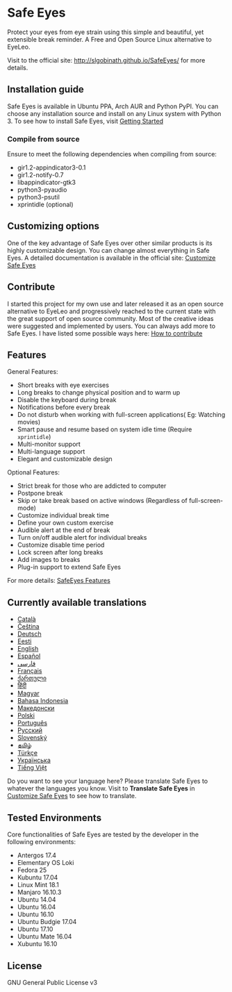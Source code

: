 # Safe Eyes
Protect your eyes from eye strain using this simple and beautiful, yet extensible break reminder. A Free and Open Source Linux alternative to EyeLeo.

Visit to the official site: http://slgobinath.github.io/SafeEyes/ for more details.

## Installation guide
Safe Eyes is available in Ubuntu PPA, Arch AUR and Python PyPI. You can choose any installation source and install on any Linux system with Python 3. To see how to install Safe Eyes, visit [Getting Started](http://slgobinath.github.io/SafeEyes/#introduction)

### Compile from source
Ensure to meet the following dependencies when compiling from source:

- gir1.2-appindicator3-0.1
- gir1.2-notify-0.7
- libappindicator-gtk3
- python3-pyaudio
- python3-psutil
- xprintidle (optional)

## Customizing options
One of the key advantage of Safe Eyes over other similar products is its highly customizable design. You can change almost everything in Safe Eyes. A detailed documentation is available in the official site: [Customize Safe Eyes](http://slgobinath.github.io/SafeEyes/#customize)

## Contribute
I started this project for my own use and later released it as an open source alternative to EyeLeo and progressively reached to the current state with the great support of open source community. Most of the creative ideas were suggested and implemented by users. You can always add more to Safe Eyes. I have listed some possible ways here: [How to contribute](http://slgobinath.github.io/SafeEyes/#contribute)

## Features

General Features:

- Short breaks with eye exercises
- Long breaks to change physical position and to warm up
- Disable the keyboard during break
- Notifications before every break
- Do not disturb when working with full-screen applications( Eg: Watching movies)
- Smart pause and resume based on system idle time (Require `xprintidle`)
- Multi-monitor support
- Multi-language support
- Elegant and customizable design

Optional Features:

- Strict break for those who are addicted to computer
- Postpone break
- Skip or take break based on active windows (Regardless of full-screen-mode)
- Customize individual break time
- Define your own custom exercise
- Audible alert at the end of break
- Turn on/off audible alert for individual breaks
- Customize disable time period
- Lock screen after long breaks
- Add images to breaks
- Plug-in support to extend Safe Eyes

For more details: [SafeEyes Features](http://slgobinath.github.io/SafeEyes/#features)

## Currently available translations
 * [Català](https://github.com/slgobinath/SafeEyes/tree/master/safeeyes/config/lang/ca.json)
 * [Čeština](https://github.com/slgobinath/SafeEyes/tree/master/safeeyes/config/lang/cs.json)
 * [Deutsch](https://github.com/slgobinath/SafeEyes/tree/master/safeeyes/config/lang/de.json)
 * [Eesti](https://github.com/slgobinath/SafeEyes/tree/master/safeeyes/config/lang/et.json)
 * [English](https://github.com/slgobinath/SafeEyes/tree/master/safeeyes/config/lang/en.json)
 * [Español](https://github.com/slgobinath/SafeEyes/tree/master/safeeyes/config/lang/es.json)
 * [فارسی](https://github.com/slgobinath/SafeEyes/tree/master/safeeyes/config/lang/fa.json)
 * [Français](https://github.com/slgobinath/SafeEyes/tree/master/safeeyes/config/lang/fr.json)
 * [ქართული](https://github.com/slgobinath/SafeEyes/tree/master/safeeyes/config/lang/ge.json)
 * [हिंदी](https://github.com/slgobinath/SafeEyes/tree/master/safeeyes/config/lang/hi.json)
 * [Magyar](https://github.com/slgobinath/SafeEyes/tree/master/safeeyes/config/lang/hu.json)
 * [Bahasa Indonesia](https://github.com/slgobinath/SafeEyes/tree/master/safeeyes/config/lang/id.json)
 * [Македонски](https://github.com/slgobinath/SafeEyes/tree/master/safeeyes/config/lang/mk.json)
 * [Polski](https://github.com/slgobinath/SafeEyes/tree/master/safeeyes/config/lang/pl.json)
 * [Português](https://github.com/slgobinath/SafeEyes/tree/master/safeeyes/config/lang/pt.json)
 * [Русский](https://github.com/slgobinath/SafeEyes/tree/master/safeeyes/config/lang/ru.json)
 * [Slovenský](https://github.com/slgobinath/SafeEyes/tree/master/safeeyes/config/lang/sk.json)
 * [தமிழ்](https://github.com/slgobinath/SafeEyes/tree/master/safeeyes/config/lang/ta.json)
 * [Türkçe](https://github.com/slgobinath/SafeEyes/tree/master/safeeyes/config/lang/tr.json)
 * [Українська](https://github.com/slgobinath/SafeEyes/tree/master/safeeyes/config/lang/uk.json)
 * [Tiếng Việt](https://github.com/slgobinath/SafeEyes/tree/master/safeeyes/config/lang/vi.json)

Do you want to see your language here? Please translate Safe Eyes to whatever the languages you know. Visit to **Translate Safe Eyes** in [Customize Safe Eyes](http://slgobinath.github.io/SafeEyes/#customize) to see how to translate.

## Tested Environments

Core functionalities of Safe Eyes are tested by the developer in the following environments:

* Antergos 17.4
* Elementary OS Loki
* Fedora 25
* Kubuntu 17.04
* Linux Mint 18.1
* Manjaro 16.10.3
* Ubuntu 14.04
* Ubuntu 16.04
* Ubuntu 16.10
* Ubuntu Budgie 17.04
* Ubuntu 17.10
* Ubuntu Mate 16.04
* Xubuntu 16.10

## License

GNU General Public License v3
